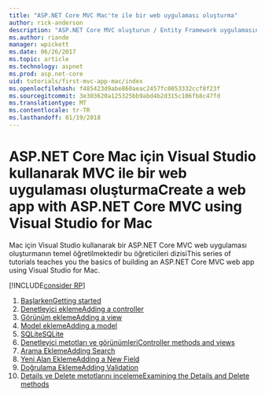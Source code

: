 ```yaml
---
title: "ASP.NET Core MVC Mac'te ile bir web uygulaması oluşturma"
author: rick-anderson
description: "ASP.NET Core MVC oluşturun / Entity Framework uygulamasını Mac için Visual Studio ile"
ms.author: riande
manager: wpickett
ms.date: 06/26/2017
ms.topic: article
ms.technology: aspnet
ms.prod: asp.net-core
uid: tutorials/first-mvc-app-mac/index
ms.openlocfilehash: f485423d9abe860aeac2457fc0053332ccf8f23f
ms.sourcegitcommit: 3e303620a125325bb9abd4b2d315c106fb8c47fd
ms.translationtype: MT
ms.contentlocale: tr-TR
ms.lasthandoff: 01/19/2018
---
```

# <a name="create-a-web-app-with-aspnet-core-mvc-using-visual-studio-for-mac"></a><span data-ttu-id="2b5ea-103">ASP.NET Core Mac için Visual Studio kullanarak MVC ile bir web uygulaması oluşturma</span><span class="sxs-lookup"><span data-stu-id="2b5ea-103">Create a web app with ASP.NET Core MVC using Visual Studio for Mac</span></span>

<span data-ttu-id="2b5ea-104">Mac için Visual Studio kullanarak bir ASP.NET Core MVC web uygulaması oluşturmanın temel öğretilmektedir bu öğreticileri dizisi</span><span class="sxs-lookup"><span data-stu-id="2b5ea-104">This series of tutorials teaches you the basics of building an ASP.NET Core MVC web app using Visual Studio for Mac.</span></span> 

[!INCLUDE[consider RP](../../includes/razor.md)]

1. [<span data-ttu-id="2b5ea-105">Başlarken</span><span class="sxs-lookup"><span data-stu-id="2b5ea-105">Getting started</span></span>](start-mvc.md)
1. [<span data-ttu-id="2b5ea-106">Denetleyici ekleme</span><span class="sxs-lookup"><span data-stu-id="2b5ea-106">Adding a controller</span></span>](adding-controller.md)
1. [<span data-ttu-id="2b5ea-107">Görünüm ekleme</span><span class="sxs-lookup"><span data-stu-id="2b5ea-107">Adding a view</span></span>](adding-view.md)
1. [<span data-ttu-id="2b5ea-108">Model ekleme</span><span class="sxs-lookup"><span data-stu-id="2b5ea-108">Adding a model</span></span>](adding-model.md)
1. [<span data-ttu-id="2b5ea-109">SQLite</span><span class="sxs-lookup"><span data-stu-id="2b5ea-109">SQLite</span></span>](working-with-sql.md)
1. [<span data-ttu-id="2b5ea-110">Denetleyici metotları ve görünümleri</span><span class="sxs-lookup"><span data-stu-id="2b5ea-110">Controller methods and views</span></span>](controller-methods-views.md)
1. [<span data-ttu-id="2b5ea-111">Arama Ekleme</span><span class="sxs-lookup"><span data-stu-id="2b5ea-111">Adding Search</span></span>](search.md)
1. [<span data-ttu-id="2b5ea-112">Yeni Alan Ekleme</span><span class="sxs-lookup"><span data-stu-id="2b5ea-112">Adding a New Field</span></span>](new-field.md)
1. [<span data-ttu-id="2b5ea-113">Doğrulama Ekleme</span><span class="sxs-lookup"><span data-stu-id="2b5ea-113">Adding Validation</span></span>](validation.md)
1. [<span data-ttu-id="2b5ea-114">Details ve Delete metotlarını inceleme</span><span class="sxs-lookup"><span data-stu-id="2b5ea-114">Examining the Details and Delete methods</span></span>](xref:tutorials/first-mvc-app/details)
